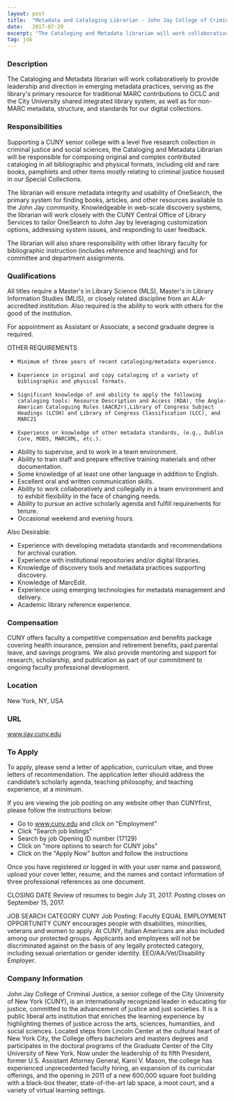 ```yaml
---
layout: post
title:  "Metadata and Cataloging Librarian - John Jay College of Criminal Justice, CUNY"
date:   2017-07-20
excerpt: "The Cataloging and Metadata librarian will work collaboratively to provide leadership and direction in emerging metadata practices, serving as the library's primary resource for traditional MARC contributions to OCLC and the City University shared integrated library system, as well as for non-MARC metadata, structure, and standards for our digital collections...."
tag: job
---
```


### Description   

The Cataloging and Metadata librarian will work collaboratively to provide leadership and direction in emerging metadata practices, serving as the library's primary resource for traditional MARC contributions to OCLC and the City University shared integrated library system, as well as for non-MARC metadata, structure, and standards for our digital collections.   



### Responsibilities   

Supporting a CUNY senior college with a level five research collection in criminal justice and social sciences, the Cataloging and Metadata Librarian will be responsible for composing original and complex contributed cataloging in all bibliographic and physical formats, including old and rare books, pamphlets and other items mostly relating to criminal justice housed in our Special Collections. 

The librarian will ensure metadata integrity and usability of OneSearch, the primary system for finding books, articles, and other resources available to the John Jay community. Knowledgeable in web-scale discovery systems, the librarian will work closely with the CUNY Central Office of Library Services to tailor OneSearch to John Jay by leveraging customization options, addressing system issues, and responding to user feedback.

The librarian will also share responsibility with other library faculty for bibliographic instruction (includes reference and teaching) and for committee and department assignments.



### Qualifications   

All titles require a Master's in Library Science (MLS), Master's in Library Information Studies (MLIS), or closely related discipline from an ALA-accredited institution.  Also required is the ability to work with others for the good of the institution.

For appointment as Assistant or Associate, a second graduate degree is required.

OTHER REQUIREMENTS
-     Minimum of three years of recent cataloging/metadata experience.
-     Experience in original and copy cataloging of a variety of bibliographic and physical formats. 
-     Significant knowledge of and ability to apply the following cataloging tools: Resource Description and Access (RDA), the Anglo-American Cataloguing Rules (AACR2r),Library of Congress Subject Headings (LCSH) and Library of Congress Classification (LCC), and MARC21 
-     Experience or knowledge of other metadata standards, (e.g., Dublin Core, MODS, MARCXML, etc.).  
-    Ability to supervise, and to work in a team environment. 
-    Ability to train staff and prepare effective training materials and other documentation. 
-    Some knowledge of at least one other language in addition to English. 
-    Excellent oral and written communication skills.
-    Ability to work collaboratively and collegially in a team environment and to exhibit flexibility in the face of changing needs.
-    Ability to pursue an active scholarly agenda and fulfill requirements for tenure. 
-    Occasional weekend and evening hours.

Also Desirable:
-    Experience with developing metadata standards and recommendations for archival curation.
-    Experience with institutional repositories and/or digital libraries.  
-    Knowledge of discovery tools and metadata practices supporting discovery.
-    Knowledge of MarcEdit.
-    Experience using emerging technologies for metadata management and delivery.
-    Academic library reference experience.



### Compensation   

CUNY offers faculty a competitive compensation and benefits package covering health insurance, pension and retirement benefits, paid parental leave, and savings programs.  We also provide mentoring and support for research, scholarship, and publication as part of our commitment to ongoing faculty professional development.


### Location   

New York, NY, USA


### URL   

www.jjay.cuny.edu

### To Apply   

To apply, please send a letter of application, curriculum vitae, and three letters of recommendation. The application letter should address the candidate’s scholarly agenda, teaching philosophy, and teaching experience, at a minimum.

If you are viewing the job posting on any website other than CUNYfirst, please follow the instructions below: 
- Go to www.cuny.edu and click on "Employment" 
- Click "Search job listings" 
- Search by job Opening ID number (17129) 
- Click on "more options to search for CUNY jobs" 
- Click on the "Apply Now" button and follow the instructions

Once you have registered or logged in with your user name and password, upload your cover letter, resume, and the names and contact information of three professional references as one document.

CLOSING DATE
Review of resumes to begin July 31, 2017. Posting closes on September 15, 2017.

JOB SEARCH CATEGORY
CUNY Job Posting: Faculty
EQUAL EMPLOYMENT OPPORTUNITY
CUNY encourages people with disabilities, minorities, veterans and women to apply.  At CUNY, Italian Americans are also included among our protected groups.  Applicants and employees will not be discriminated against on the basis of any legally protected category, including sexual orientation or gender identity. EEO/AA/Vet/Disability Employer.



### Company Information   

John Jay College of Criminal Justice, a senior college of the City University of New York (CUNY), is an internationally recognized leader in educating for justice, committed to the advancement of justice and just societies. It is a public liberal arts institution that enriches the learning experience by highlighting themes of justice across the arts, sciences, humanities, and social sciences. Located steps from Lincoln Center at the cultural heart of New York City, the College offers bachelors and masters degrees and participates in the doctoral programs of the Graduate Center of the City University of New York. Now under the leadership of its fifth President, former U.S. Assistant Attorney General, Karol V. Mason, the college has experienced unprecedented faculty hiring, an expansion of its curricular offerings, and the opening in 2011 of a new 600,000 square foot building with a black-box theater, state-of-the-art lab space, a moot court, and a variety of virtual learning settings.




